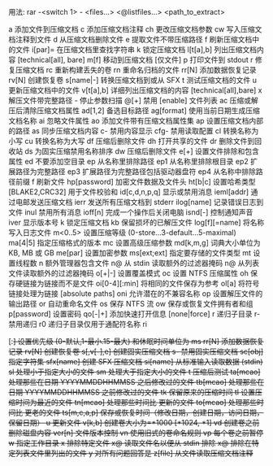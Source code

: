 用法:     rar <command> -<switch 1> -<switch N> <archive> <files...>
               <@listfiles...> <path_to_extract\>

<Commands>
  a             添加文件到压缩文档
  c             添加压缩文档注释
  ch            更改压缩文档参数
  cw            写入压缩文档注释到文件
  d             从压缩文档删除文件
  e             提取文件不带压缩路径
  f             刷新压缩文档中的文件
  i[par]=<str>  在压缩文档里查找字符串
  k             锁定压缩文档
  l[t[a],b]     列出压缩文档内容 [technical[all], bare]
  m[f]          移动到压缩文档 [仅文件]
  p             打印文件到 stdout
  r             修复压缩文档
  rc            重新构建丢失的卷
  rn            重命名归档的文件
  rr[N]         添加数据恢复记录
  rv[N]         创建恢复卷
  s[name|-]     转换压缩文档到或从 SFX
  t             测试压缩文档的文件
  u             更新压缩文档中的文件
  v[t[a],b]     详细列出压缩文档的内容 [technical[all],bare]
  x             解压文件带完整路径

<Switches>
  -             停止参数扫描
  @[+]          禁用 [enable] 文件列表
  ac            压缩或解压后清除压缩文档属性
  ad[1,2]       备选目标路径
  ag[format]    使用当前日期生成压缩文档名称
  ai            忽略文件属性
  ao            添加文件带有压缩文档属性集
  ap<path>      设置压缩文档内部的路径
  as            同步压缩文档内容
  c-            禁用内容显示
  cfg-          禁用读取配置
  cl            转换名称为小写
  cu            转换名称为大写
  df            压缩后删除文件
  dh            打开共享的文件
  dr            删除文件到回收站
  ds            为固实压缩禁用名称排序
  dw            压缩后删除文件
  e[+]<attr>    设置文件排除和包含属性
  ed            不要添加空目录
  ep            从名称里排除路径
  ep1           从名称里排除根目录
  ep2           扩展路径为完整路径
  ep3           扩展路径为完整路径包括驱动器盘符
  ep4<path>     从名称中排除路径前缀
  f             刷新文件
  hp[password]  加密文件数据及文件头
  ht[b|c]       设置哈希类型 [BLAKE2,CRC32] 用于文件校验和
  id[c,d,n,p,q] 显示或禁用消息
  ieml[addr]    通过电邮发送压缩文档
  ierr          发送所有压缩文档到 stderr
  ilog[name]    记录错误日志到文件
  inul          禁用所有消息
  ioff[n]       完成一个操作后关闭电脑
  isnd[-]       控制通知声音
  iver          显示版本号
  k             锁定压缩文档
  kb            保留损坏的已解压文件
  log[f][=name] 将名称写入日志文件
  m<0..5>       设置压缩等级 (0-store...3-default...5-maximal)
  ma[4|5]       指定压缩格式的版本
  mc<par>       设置高级压缩参数
  md<n>[k,m,g]  词典大小单位为 KB, MB 或 GB
  me[par]       设置加密参数
  ms[ext;ext]   指定要存储的文件类型
  mt<threads>   设置线程数
  n<file>       额外管理器包含文件
  n@            从 stdin 读取额外的过滤器掩码
  n@<list>      从列表文件读取额外的过滤器掩码
  o[+|-]        设置覆盖模式
  oc            设置 NTFS 压缩属性
  oh            保存硬链接为链接而不是文件
  oi[0-4][:min] 将相同的文件保存为参考
  ol[a]         将符号链接处理为链接 [absolute paths]
  oni           允许潜在的不兼容名称
  op<path>      设置解压文件的输出路径
  or            自动重命名文件
  os            保存 NTFS 流
  ow            保存或恢复文件拥有者和组
  p[password]   设置密码
  qo[-|+]       添加快速打开信息 [none|force]
  r             递归子目录
  r-            禁用递归
  r0            递归子目录仅用于通配符名称
  ri<P>[:<S>]   设置优先级 (0-默认,1-最小.15-最大) 和休眠时间单位为 ms
  rr[N]         添加数据恢复记录
  rv[N]         创建恢复卷
  s[<N>,v[-],e] 创建固实压缩文档
  s-            禁用固实压缩文档
  sc<chr>[obj]  指定字符集
  sfx[name]     创建 SFX 压缩文档
  si[name]      从标准输入读取数据 (stdin)
  sl<size>      处理小于指定大小的文件
  sm<size>      处理大于指定大小的文件
  t             压缩后测试
  ta[mcao]<d>   处理那些在日期 <d> YYYYMMDDHHMMSS 之后修改过的文件
  tb[mcao]<d>   处理那些在日期 <d> YYYYMMDDHHMMSS 之前修改过的文件
  tk            保留原来的压缩时间
  tl            设置压缩时间为最近的文件
  tn[mcao]<t>   处理那些时间比 <t> 更新的文件
  to[mcao]<t>   处理那些时间比 <t> 更老的文件
  ts[m,c,a,p]   保存或恢复时间（修改日期，创建日期，访问日期，保留日期）
  u             更新文件
  v<size>[k,b]  创建卷大小为=<size>*1000 [*1024, *1]
  vd            创建卷之前删除磁盘内容
  ver[n]        文件版本控制
  vn            使用旧式的卷命名规则
  vp            每个卷之前暂停
  w<path>       指定工作目录
  x<file>       排除特定文件
  x@            读取文件名以便从 stdin 排除
  x@<list>      排除在特定列表文件里列出的文件
  y             对所有问题回答是
  z[file]       从文件读取压缩文档注释